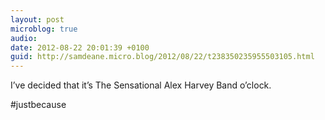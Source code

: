 ```yaml
---
layout: post
microblog: true
audio: 
date: 2012-08-22 20:01:39 +0100
guid: http://samdeane.micro.blog/2012/08/22/t238350235955503105.html
---
```

I’ve decided that it’s The Sensational Alex Harvey Band o’clock.

#justbecause
